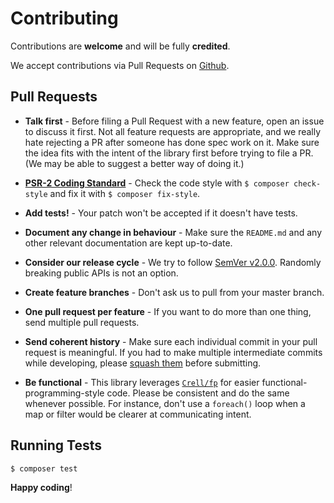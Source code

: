 # Contributing

Contributions are **welcome** and will be fully **credited**.

We accept contributions via Pull Requests on [Github](https://github.com/Crell/Serde).

## Pull Requests

- **Talk first** - Before filing a Pull Request with a new feature, open an issue to discuss it first.  Not all feature requests are appropriate, and we really hate rejecting a PR after someone has done spec work on it.  Make sure the idea fits with the intent of the library first before trying to file a PR.  (We may be able to suggest a better way of doing it.)

- **[PSR-2 Coding Standard](https://github.com/php-fig/fig-standards/blob/master/accepted/PSR-2-coding-style-guide.md)** - Check the code style with ``$ composer check-style`` and fix it with ``$ composer fix-style``.

- **Add tests!** - Your patch won't be accepted if it doesn't have tests.

- **Document any change in behaviour** - Make sure the `README.md` and any other relevant documentation are kept up-to-date.

- **Consider our release cycle** - We try to follow [SemVer v2.0.0](http://semver.org/). Randomly breaking public APIs is not an option.

- **Create feature branches** - Don't ask us to pull from your master branch.

- **One pull request per feature** - If you want to do more than one thing, send multiple pull requests.

- **Send coherent history** - Make sure each individual commit in your pull request is meaningful. If you had to make multiple intermediate commits while developing, please [squash them](http://www.git-scm.com/book/en/v2/Git-Tools-Rewriting-History#Changing-Multiple-Commit-Messages) before submitting.

- **Be functional** - This library leverages [`Crell/fp`](https://www.github.com/Crell/fp) for easier functional-programming-style code.  Please be consistent and do the same whenever possible.  For instance, don't use a `foreach()` loop when a map or filter would be clearer at communicating intent.

## Running Tests

``` bash
$ composer test
```


**Happy coding**!
